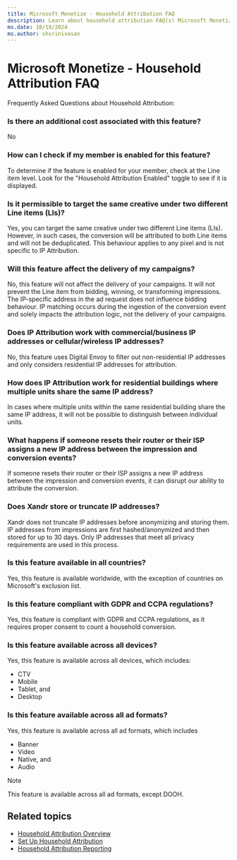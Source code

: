 ```yaml
---
title: Microsoft Monetize - Household Attribution FAQ
description: Learn about household attribution FAQ(s) Microsoft Monetize.
ms.date: 10/19/2024
ms.author: shsrinivasan
---
```


# Microsoft Monetize - Household Attribution FAQ

Frequently Asked Questions about Household Attribution: 
 
### Is there an additional cost associated with this feature?
No  

### How can I check if my member is enabled for this feature?
To determine if the feature is enabled for your member, check at the Line item level. Look for the "Household Attribution Enabled" toggle to see if it is displayed.  

### Is it permissible to target the same creative under two different Line items (LIs)?
Yes, you can target the same creative under two different Line items (LIs). However, in such cases, the conversion will be attributed to both Line items and will not be deduplicated. This behaviour applies to any pixel and is not specific to IP Attribution.     

 
### Will this feature affect the delivery of my campaigns?  
No, this feature will not affect the delivery of your campaigns. It will not prevent the Line item from bidding, winning, or transforming impressions. The IP-specific address in the ad request does not influence bidding behaviour. IP matching occurs during the ingestion of the conversion event and solely impacts the attribution logic, not the delivery of your campaigns. 


### Does IP Attribution work with commercial/business IP addresses or cellular/wireless IP addresses? 
No, this feature uses Digital Envoy to filter out non-residential IP addresses and only considers residential IP addresses for attribution. 


### How does IP Attribution work for residential buildings where multiple units share the same IP address? 
In cases where multiple units within the same residential building share the same IP address, it will not be possible to distinguish between individual units. 

 
### What happens if someone resets their router or their ISP assigns a new IP address between the impression and conversion events? 
If someone resets their router or their ISP assigns a new IP address between the impression and conversion events, it can disrupt our ability to attribute the conversion.  

 
### Does Xandr store or truncate IP addresses? 
Xandr does not truncate IP addresses before anonymizing and storing them. IP addresses from impressions are first hashed/anonymized and then stored for up to 30 days. Only IP addresses that meet all privacy requirements are used in this process.  

 
### Is this feature available in all countries? 
Yes, this feature is available worldwide, with the exception of countries on Microsoft's exclusion list. 

 
### Is this feature compliant with GDPR and CCPA regulations?  
Yes, this feature is compliant with GDPR and CCPA regulations, as it requires proper consent to count a household conversion.  

 
### Is this feature available across all devices?  
Yes, this feature is available across all devices, which includes: 
- CTV  
- Mobile 
- Tablet, and  
- Desktop


### Is this feature available across all ad formats?  
Yes, this feature is available across all ad formats, which includes 
- Banner 
- Video 
- Native, and 
- Audio  
> [!NOTE]
> This feature is available across all ad formats, except DOOH. 
 
 

## Related topics

- [Household Attribution Overview](household-attribution.md)
- [Set Up Household Attribution](set-up-household-attribution.md)
- [Household Attribution Reporting](household-attribution-reporting.md)

